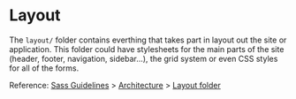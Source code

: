 # Layout

The `layout/` folder contains everthing that takes part in layout out the site or application. This folder could have stylesheets for the main parts of the site (header, footer, navigation, sidebar...), the grid system or even CSS styles for all of the forms.

Reference: [Sass Guidelines](http://sass-guidelin.es/) > [Architecture](http://sass-guidelin.es/#architecture) > [Layout folder](http://sass-guidelin.es/#layout-folder)
